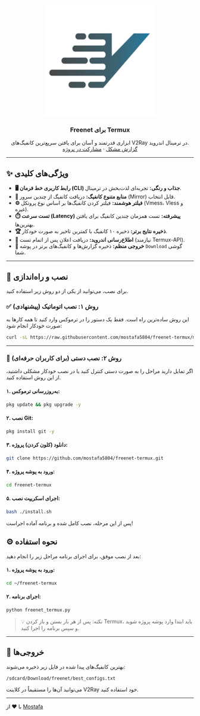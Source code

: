 <p align="center">
  <a href="https://github.com/mostafa5804/freenet-termux">
    <img src="https://raw.githubusercontent.com/mostafa5804/freenet-termux/main/freenet.jpg" alt="Freenet for Termux" width="300">
  </a>
</p>

<h3 align="center">Freenet برای Termux</h3>

<p align="center">
  ابزاری قدرتمند و آسان برای یافتن سریع‌ترین کانفیگ‌های V2Ray در ترمینال اندروید.
  <br>
  <a href="https://github.com/mostafa5804/freenet-termux/issues">گزارش مشکل</a>
  ·
  <a href="https://github.com/mostafa5804/freenet-termux/pulls">مشارکت در پروژه</a>
</p>

---

## ✨ ویژگی‌های کلیدی

- **🖥️ رابط کاربری خط فرمان (CLI) جذاب و رنگی:** تجربه‌ای لذت‌بخش در ترمینال.
- **📡 منابع متنوع کانفیگ:** دریافت کانفیگ از چندین سرور (Mirror) قابل انتخاب.
- **⚙️ فیلتر هوشمند:** فیلتر کردن کانفیگ‌ها بر اساس نوع پروتکل (Vmess، Vless و غیره).
- **⏱️ تست سرعت (Latency) پیشرفته:** تست همزمان چندین کانفیگ برای یافتن بهترین‌ها.
- **🏆 ذخیره نتایج برتر:** ذخیره ۱۰ کانفیگ با کمترین تاخیر به صورت خودکار.
- **🔔 اطلاع‌رسانی اندروید:** دریافت اعلان پس از اتمام تست (نیازمند Termux-API).
- **📂 خروجی منظم:** ذخیره گزارش‌ها و کانفیگ‌های برتر در پوشه `Download` گوشی شما.

---

## 🚀 نصب و راه‌اندازی

برای نصب، می‌توانید از یکی از دو روش زیر استفاده کنید.

### ✅ روش ۱: نصب اتوماتیک (پیشنهادی)

این روش ساده‌ترین راه است. فقط یک دستور را در ترموکس وارد کنید تا همه کارها به صورت خودکار انجام شود:

```bash
curl -sL https://raw.githubusercontent.com/mostafa5804/freenet-termux/main/install.sh | bash
```

---

### 🧰 روش ۲: نصب دستی (برای کاربران حرفه‌ای)

اگر تمایل دارید مراحل را به صورت دستی کنترل کنید یا در نصب خودکار مشکلی داشتید، از این روش استفاده کنید.

#### ۱. به‌روزرسانی ترموکس:
```bash
pkg update && pkg upgrade -y
```

#### ۲. نصب Git:
```bash
pkg install git -y
```

#### ۳. دانلود (کلون کردن) پروژه:
```bash
git clone https://github.com/mostafa5804/freenet-termux.git
```

#### ۴. ورود به پوشه پروژه:
```bash
cd freenet-termux
```

#### ۵. اجرای اسکریپت نصب:
```bash
bash ./install.sh
```

پس از این مرحله، نصب کامل شده و برنامه آماده اجراست!


## ⚙️ نحوه استفاده

بعد از نصب موفق، برای اجرای برنامه مراحل زیر را انجام دهید:

#### ۱. ورود به پوشه پروژه:
```bash
cd ~/freenet-termux
```

#### ۲. اجرای برنامه:
```bash
python freenet_termux.py
```

> 💡 نکته: پس از هر بار بستن و باز کردن Termux، باید ابتدا وارد پوشه پروژه شوید و سپس برنامه را اجرا کنید.

---

## 📁 خروجی‌ها

بهترین کانفیگ‌های پیدا شده در فایل زیر ذخیره می‌شوند:

```
/sdcard/Download/freenet/best_configs.txt
```

می‌توانید آن‌ها را مستقیماً در کلاینت V2Ray خود استفاده کنید.

---

با ❤️ از [Mostafa](https://github.com/mostafa5804)
